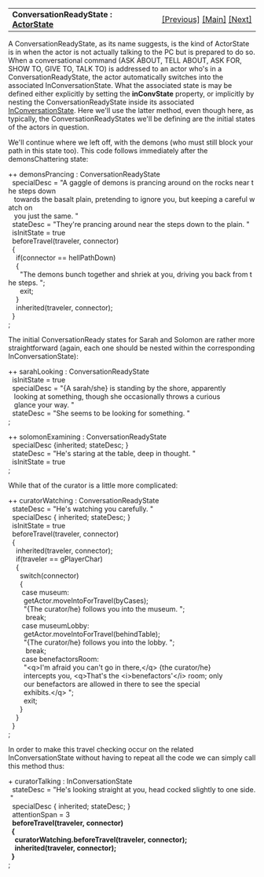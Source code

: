 ---
---
<table width="100%" data-border="0" data-cellspacing="0"
data-cellpadding="3" data-bgcolor="#C0C0C0">
<colgroup>
<col style="width: 50%" />
<col style="width: 50%" />
</colgroup>
<tbody>
<tr>
<td style="text-align: left;"><strong>ConversationReadyState : <a
href="overview-actorstates.html">ActorState</a><br />
</strong></td>
<td style="text-align: right;"><a
href="inconversationstate.html">[Previous]</a> <a
href="generalintroduction.html">[Main]</a> <a
href="greetingprotocols.html">[Next]</a></td>
</tr>
</tbody>
</table>

  
A ConversationReadyState, as its name suggests, is the kind of
ActorState is in when the actor is not actually talking to the PC but is
prepared to do so. When a conversational command (ASK ABOUT, TELL ABOUT,
ASK FOR, SHOW TO, GIVE TO, TALK TO) is addressed to an actor who's in a
ConversationReadyState, the actor automatically switches into the
associated InConversationState. What the associated state is may be
defined either explicitly by setting the **inConvState** property, or
implicitly by nesting the ConversationReadyState inside its associated
[InConversationState](inconversationstate.html). Here we'll use the
latter method, even though here, as typically, the
ConversationReadyStates we'll be defining are the initial states of the
actors in question.  
  
We'll continue where we left off, with the demons (who must still block
your path in this state too). This code follows immediately after the
demonsChattering state:  
  
++ demonsPrancing : ConversationReadyState  
  specialDesc = "A gaggle of demons is prancing around on the rocks near the steps down  
   towards the basalt plain, pretending to ignore you, but keeping a careful watch on  
   you just the same. "  
  stateDesc = "They're prancing around near the steps down to the plain. "  
  isInitState = true  
  beforeTravel(traveler, connector)  
  {  
    if(connector == hellPathDown)  
    {  
      "The demons bunch together and shriek at you, driving you back from the steps. ";  
      exit;  
    }  
    inherited(traveler, connector);   
  }  
;  
  
The initial ConversationReady states for Sarah and Solomon are rather
more straightforward (again, each one should be nested within the
corresponding InConversationState):  
  
++ sarahLooking : ConversationReadyState  
  isInitState = true  
  specialDesc = "{A sarah/she} is standing by the shore, apparently  
   looking at something, though she occasionally throws a curious  
   glance your way. "  
  stateDesc = "She seems to be looking for something. "  
;  
  
++ solomonExamining : ConversationReadyState  
  specialDesc {inherited; stateDesc; }  
  stateDesc = "He's staring at the table, deep in thought. "  
  isInitState = true  
;  
  
While that of the curator is a little more complicated:  
  
++ curatorWatching : ConversationReadyState  
  stateDesc = "He's watching you carefully. "  
  specialDesc { inherited; stateDesc; }  
  isInitState = true  
  beforeTravel(traveler, connector)  
  {  
    inherited(traveler, connector);   
    if(traveler == gPlayerChar)  
    {  
      switch(connector)   
      {  
       case museum:  
        getActor.moveIntoForTravel(byCases);  
        "{The curator/he} follows you into the museum. ";  
         break;  
       case museumLobby:               
        getActor.moveIntoForTravel(behindTable);  
        "{The curator/he} follows you into the lobby. ";  
         break;  
       case benefactorsRoom:        
        "\<q\>I'm afraid you can't go in there,\</q\> {the curator/he}  
        intercepts you, \<q\>That's the \<i\>benefactors'\</i\> room; only  
        our benefactors are allowed in there to see the special  
        exhibits.\</q\> ";  
        exit;  
      }  
    }                       
  }  
;  
  
In order to make this travel checking occur on the related
InConversationState without having to repeat all the code we can simply
call this method thus:  
  
+ curatorTalking : InConversationState  
  stateDesc = "He's looking straight at you, head cocked slightly to one side. "  
  specialDesc { inherited; stateDesc; }  
  attentionSpan = 3  
  **beforeTravel(traveler, connector)  
  {  
    curatorWatching.beforeTravel(traveler, connector);  
    inherited(traveler, connector);  
  }**  
;  
  
  
